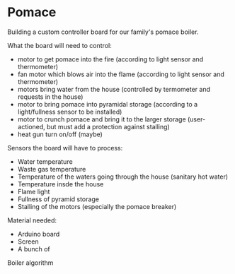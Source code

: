 # Pomace

Building a custom controller board for our family's pomace boiler. 

What the board will need to control:
 - motor to get pomace into the fire (according to light sensor and thermometer)
 - fan motor which blows air into the flame (according to light sensor and thermometer)
 - motors bring water from the house (controlled by termometer and requests in the house)
 - motor to bring pomace into pyramidal storage (according to a light/fullness sensor to be installed)
 - motor to crunch pomace and bring it to the larger storage (user-actioned, but must add a protection against stalling)
 - heat gun turn on/off (maybe)

Sensors the board will have to process:
 - Water temperature
 - Waste gas temperature
 - Temperature of the waters going through the house (sanitary hot water)
 - Temperature insde the house
 - Flame light
 - Fullness of pyramid storage 
 - Stalling of the motors (especially the pomace breaker)

Material needed:
 - Arduino board
 - Screen
 - A bunch of 


Boiler algorithm
